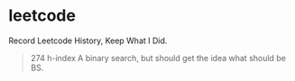 # leetcode
Record Leetcode History, Keep What I Did.


> 274 h-index
  A binary search, but should get the idea what should be BS.
